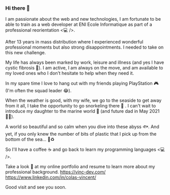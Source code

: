### Hi there 👋

I am passionate about the web and new technologies, I am fortunate to be able to train as a web developer at ENI Ecole Informatique as part of a professional reorientation <💻 />.

After 13 years in mass distribution where I experienced wonderful professional moments but also strong disappointments. I needed to take on this new challenge.

My life has always been marked by work, leisure and illness (and yes I have cystic fibrosis 🧬). I am active, I am always on the move, and am available to my loved ones who I don’t hesitate to help when they need it.

In my spare time I love to hang out with my friends playing PlayStation 🎮 (I'm often the squad leader 😂).

When the weather is good, with my wife, we go to the seaside to get away from it all, I take the opportunity to go snorkeling there 🤿 . I can't wait to introduce my daughter to the marine world 🐠 (and future dad in May 2021 👶🏻).

A world so beautiful and so calm when you dive into these abyss 🐟. And yet, if you only knew the number of bits of plastic that I pick up from the bottom of the sea… 🚯♻️

So I'll have a coffee ☕️ and go back to learn my programming languages <💻 />.

Take a look 👀 at my online portfolio and resume to learn more about my professional background. 
https://vinc-dev.com/
https://www.linkedin.com/in/colas-vincent/

Good visit and see you soon.
